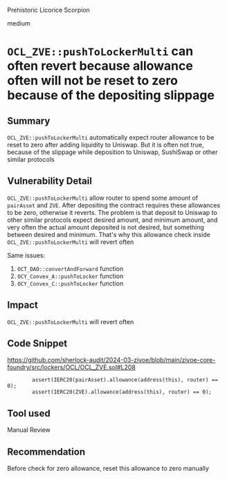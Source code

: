 Prehistoric Licorice Scorpion

medium

# `OCL_ZVE::pushToLockerMulti` can often revert because allowance often will not be reset to zero because of the depositing slippage

## Summary
`OCL_ZVE::pushToLockerMulti` automatically expect router allowance to be reset to zero after adding liquidity to Uniswap. But it is often not true, because of the slippage while deposition to Uniswap, SushiSwap or other similar protocols

## Vulnerability Detail
`OCL_ZVE::pushToLockerMulti` allow router to spend some amount of `pairAsset` and `ZVE`. After depositing the contract requires these allowances to be zero, otherwise it reverts. The problem is that deposit to Uniswap to other similar protocols expect desired amount, and minimum amount, and very often the actual amount deposited is not desired, but something between desired and minimum. That's why this allowance check inside `OCL_ZVE::pushToLockerMulti` will revert often

Same issues:
1. `OCT_DAO::convertAndForward` function
2. `OCY_Convex_A::pushToLocker` function
3. `OCY_Convex_C::pushToLocker` function

## Impact
`OCL_ZVE::pushToLockerMulti` will revert often

## Code Snippet
https://github.com/sherlock-audit/2024-03-zivoe/blob/main/zivoe-core-foundry/src/lockers/OCL/OCL_ZVE.sol#L208
```solidity
        assert(IERC20(pairAsset).allowance(address(this), router) == 0);
        assert(IERC20(ZVE).allowance(address(this), router) == 0);
```

## Tool used

Manual Review

## Recommendation
Before check for zero allowance, reset this allowance to zero manually
